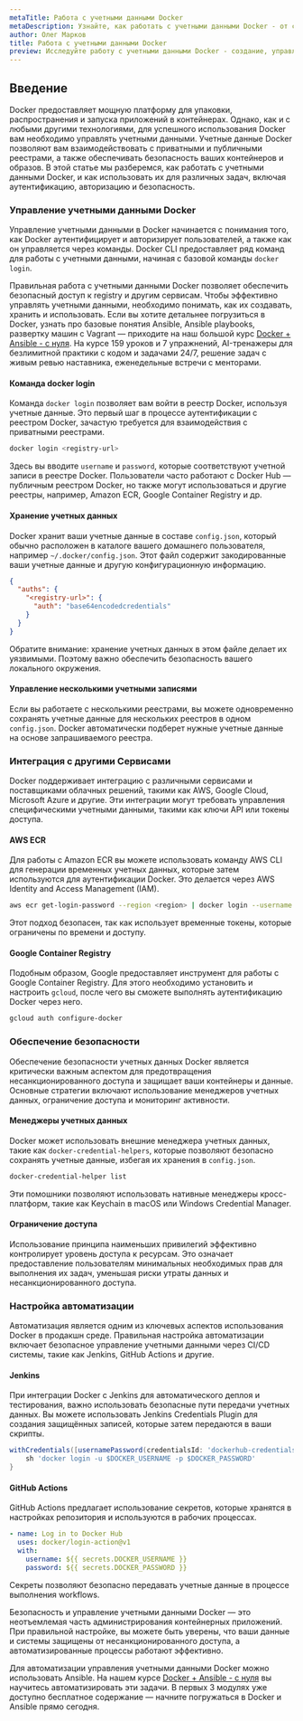 ```yaml
---
metaTitle: Работа с учетными данными Docker
metaDescription: Узнайте, как работать с учетными данными Docker - от создания и управления до обеспечения безопасности и интеграции с другими сервисами
author: Олег Марков
title: Работа с учетными данными Docker
preview: Исследуйте работу с учетными данными Docker - создание, управление и обеспечение безопасности. Примеры и пояснения помогут вам освоить этот важный аспект контейнеризации
---
```


## Введение

Docker предоставляет мощную платформу для упаковки, распространения и запуска приложений в контейнерах. Однако, как и с любыми другими технологиями, для успешного использования Docker вам необходимо управлять учетными данными. Учетные данные Docker позволяют вам взаимодействовать с приватными и публичными реестрами, а также обеспечивать безопасность ваших контейнеров и образов. В этой статье мы разберемся, как работать с учетными данными Docker, и как использовать их для различных задач, включая аутентификацию, авторизацию и безопасность.

### Управление учетными данными Docker

Управление учетными данными в Docker начинается с понимания того, как Docker аутентифицирует и авторизирует пользователей, а также как он управляется через команды. Docker CLI предоставляет ряд команд для работы с учетными данными, начиная с базовой команды `docker login`.

Правильная работа с учетными данными Docker позволяет обеспечить безопасный доступ к registry и другим сервисам. Чтобы эффективно управлять учетными данными, необходимо понимать, как их создавать, хранить и использовать. Если вы хотите детальнее погрузиться в Docker, узнать про базовые понятия Ansible, Ansible playbooks, развертку машин с Vagrant — приходите на наш большой курс [Docker + Ansible - с нуля](https://purpleschool.ru/course/docker?utm_source=knowledgebase&utm_medium=text&utm_campaign=Rabota_s_uchetnymi_dannymi_Docker). На курсе 159 уроков и 7 упражнений, AI-тренажеры для безлимитной практики с кодом и задачами 24/7, решение задач с живым ревью наставника, еженедельные встречи с менторами.

#### Команда docker login

Команда `docker login` позволяет вам войти в реестр Docker, используя учетные данные. Это первый шаг в процессе аутентификации с реестром Docker, зачастую требуется для взаимодействия с приватными реестрами.

```bash
docker login <registry-url>
```

Здесь вы вводите `username` и `password`, которые соответствуют учетной записи в реестре Docker. Пользователи часто работают с Docker Hub — публичным реестром Docker, но также могут использоваться и другие реестры, например, Amazon ECR, Google Container Registry и др.

#### Хранение учетных данных

Docker хранит ваши учетные данные в составе `config.json`, который обычно расположен в каталоге вашего домашнего пользователя, например `~/.docker/config.json`. Этот файл содержит закодированные ваши учетные данные и другую конфигурационную информацию.

```json
{
  "auths": {
    "<registry-url>": {
      "auth": "base64encodedcredentials"
    }
  }
}
```

Обратите внимание: хранение учетных данных в этом файле делает их уязвимыми. Поэтому важно обеспечить безопасность вашего локального окружения.

#### Управление несколькими учетными записями

Если вы работаете с несколькими реестрами, вы можете одновременно сохранять учетные данные для нескольких реестров в одном `config.json`. Docker автоматически подберет нужные учетные данные на основе запрашиваемого реестра.

### Интеграция с другими Сервисами

Docker поддерживает интеграцию с различными сервисами и поставщиками облачных решений, такими как AWS, Google Cloud, Microsoft Azure и другие. Эти интеграции могут требовать управления специфическими учетными данными, такими как ключи API или токены доступа.

#### AWS ECR

Для работы с Amazon ECR вы можете использовать команду AWS CLI для генерации временных учетных данных, которые затем используются для аутентификации Docker. Это делается через AWS Identity and Access Management (IAM).

```bash
aws ecr get-login-password --region <region> | docker login --username AWS --password-stdin <account>.dkr.ecr.<region>.amazonaws.com
```

Этот подход безопасен, так как использует временные токены, которые ограничены по времени и доступу.

#### Google Container Registry

Подобным образом, Google предоставляет инструмент для работы с Google Container Registry. Для этого необходимо установить и настроить `gcloud`, после чего вы сможете выполнять аутентификацию Docker через него.

```bash
gcloud auth configure-docker
```

### Обеспечение безопасности

Обеспечение безопасности учетных данных Docker является критически важным аспектом для предотвращения несанкционированного доступа и защищает ваши контейнеры и данные. Основные стратегии включают использование менеджеров учетных данных, ограничение доступа и мониторинг активности.

#### Менеджеры учетных данных

Docker может использовать внешние менеджера учетных данных, такие как `docker-credential-helpers`, которые позволяют безопасно сохранять учетные данные, избегая их хранения в `config.json`.

```bash
docker-credential-helper list
```

Эти помошники позволяют использовать нативные менеджеры кросс-платформ, такие как Keychain в macOS или Windows Credential Manager.

#### Ограничение доступа

Использование принципа наименьших привилегий эффективно контролирует уровень доступа к ресурсам. Это означает предоставление пользователям минимальных необходимых прав для выполнения их задач, уменьшая риски утраты данных и несанкционированного доступа.

### Настройка автоматизации

Автоматизация является одним из ключевых аспектов использования Docker в продакшн среде. Правильная настройка автоматизации включает безопасное управление учетными данными через CI/CD системы, такие как Jenkins, GitHub Actions и другие.

#### Jenkins

При интеграции Docker с Jenkins для автоматического деплоя и тестирования, важно использовать безопасные пути передачи учетных данных. Вы можете использовать Jenkins Credentials Plugin для создания защищённых записей, которые затем передаются в ваши скрипты.

```groovy
withCredentials([usernamePassword(credentialsId: 'dockerhub-credentials', usernameVariable: 'DOCKER_USERNAME', passwordVariable: 'DOCKER_PASSWORD')]) {
    sh 'docker login -u $DOCKER_USERNAME -p $DOCKER_PASSWORD'
}
```

#### GitHub Actions

GitHub Actions предлагает использование секретов, которые хранятся в настройках репозитория и используются в рабочих процессах.

```yaml
- name: Log in to Docker Hub
  uses: docker/login-action@v1
  with:
    username: ${{ secrets.DOCKER_USERNAME }}
    password: ${{ secrets.DOCKER_PASSWORD }}
```

Секреты позволяют безопасно передавать учетные данные в процессе выполнения workflows.

Безопасность и управление учетными данными Docker — это неотъемлемая часть администрирования контейнерных приложений. При правильной настройке, вы можете быть уверены, что ваши данные и системы защищены от несанкционированного доступа, а автоматизированные процессы работают эффективно.

Для автоматизации управления учетными данными Docker можно использовать Ansible. На нашем курсе [Docker + Ansible - с нуля](https://purpleschool.ru/course/docker?utm_source=knowledgebase&utm_medium=text&utm_campaign=Rabota_s_uchetnymi_dannymi_Docker) вы научитесь автоматизировать эти задачи. В первых 3 модулях уже доступно бесплатное содержание — начните погружаться в Docker и Ansible прямо сегодня.
